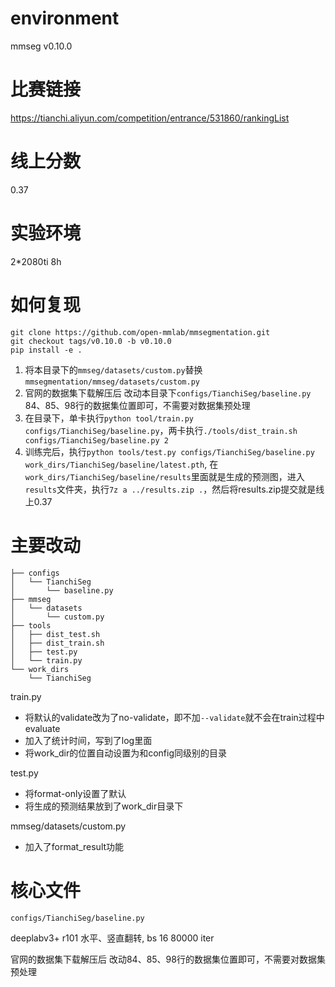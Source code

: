 # environment
mmseg v0.10.0

# 比赛链接
https://tianchi.aliyun.com/competition/entrance/531860/rankingList

# 线上分数
0.37

# 实验环境
2*2080ti 8h

# 如何复现
```
git clone https://github.com/open-mmlab/mmsegmentation.git
git checkout tags/v0.10.0 -b v0.10.0
pip install -e .
```
1. 将本目录下的`mmseg/datasets/custom.py`替换`mmsegmentation/mmseg/datasets/custom.py`
2. 官网的数据集下载解压后 改动本目录下`configs/TianchiSeg/baseline.py` 84、85、98行的数据集位置即可，不需要对数据集预处理
3. 在目录下，单卡执行`python tool/train.py configs/TianchiSeg/baseline.py`，两卡执行`./tools/dist_train.sh configs/TianchiSeg/baseline.py 2`
4. 训练完后，执行`python tools/test.py configs/TianchiSeg/baseline.py work_dirs/TianchiSeg/baseline/latest.pth`, 在`work_dirs/TianchiSeg/baseline/results`里面就是生成的预测图，进入`results`文件夹，执行`7z a ../results.zip .`，然后将results.zip提交就是线上0.37

# 主要改动
```
├── configs
│   └── TianchiSeg
│       └── baseline.py
├── mmseg
│   └── datasets
│       └── custom.py
├── tools
│   ├── dist_test.sh
│   ├── dist_train.sh
│   ├── test.py
│   └── train.py
└── work_dirs
    └── TianchiSeg
```
train.py
* 将默认的validate改为了no-validate，即不加`--validate`就不会在train过程中evaluate
* 加入了统计时间，写到了log里面
* 将work_dir的位置自动设置为和config同级别的目录

test.py
* 将format-only设置了默认
* 将生成的预测结果放到了work_dir目录下

mmseg/datasets/custom.py
* 加入了format_result功能

# 核心文件
`configs/TianchiSeg/baseline.py`

deeplabv3+ r101 水平、竖直翻转, bs 16 80000 iter

官网的数据集下载解压后 改动84、85、98行的数据集位置即可，不需要对数据集预处理



